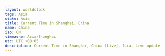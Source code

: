```yaml
---
layout: worldclock
tags: Asia
state: Asia
title: Current Time in Shanghai, China
name: China
iso: CN
timezone: Asia/Shanghai
utc: UTC +08:05
description: Current Time in Shanghai, China [Live], Asia. Live update now time in Shanghai, timezone Asia/Shanghai, UTC +08:05, Country ISO code & Current Local Time.
---
```


